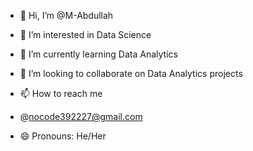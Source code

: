- 👋 Hi, I’m @M-Abdullah
- 👀 I’m interested in Data Science
- 🌱 I’m currently learning Data Analytics
- 💞️ I’m looking to collaborate on Data Analytics projects
- 📫 How to reach me
- @nocode392227@gmail.com
  
- 😄 Pronouns: He/Her

<!---
M-Abdullah-Jutt/M-Abdullah-Jutt is a ✨ special ✨ repository because its `README.md` (this file) appears on your GitHub profile.
You can click the Preview link to take a look at your changes.
--->
